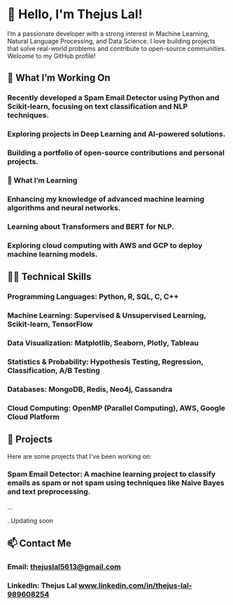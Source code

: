 # 👋 Hello, I'm Thejus Lal!
I’m a passionate developer with a strong interest in Machine Learning, Natural Language Processing, and Data Science. I love building projects that solve real-world problems and contribute to open-source communities. Welcome to my GitHub profile!
## 🔭 What I’m Working On
### Recently developed a Spam Email Detector using Python and Scikit-learn, focusing on text classification and NLP techniques.
### Exploring projects in Deep Learning and AI-powered solutions.
### Building a portfolio of open-source contributions and personal projects.
### 🌱 What I’m Learning
### Enhancing my knowledge of advanced machine learning algorithms and neural networks.
### Learning about Transformers and BERT for NLP.
### Exploring cloud computing with AWS and GCP to deploy machine learning models.

## 👨‍💻 Technical Skills
### Programming Languages: Python, R, SQL, C, C++
### Machine Learning: Supervised & Unsupervised Learning, Scikit-learn, TensorFlow
### Data Visualization: Matplotlib, Seaborn, Plotly, Tableau
### Statistics & Probability: Hypothesis Testing, Regression, Classification, A/B Testing
### Databases: MongoDB, Redis, Neo4j, Cassandra
### Cloud Computing: OpenMP (Parallel Computing), AWS, Google Cloud Platform

## 💼 Projects
Here are some projects that I've been working on:

### Spam Email Detector: A machine learning project to classify emails as spam or not spam using techniques like Naive Bayes and text preprocessing.
...

..Updating soon

## 📫 Contact Me
### Email: thejuslal5613@gmail.com
### LinkedIn: Thejus Lal www.linkedin.com/in/thejus-lal-989608254
